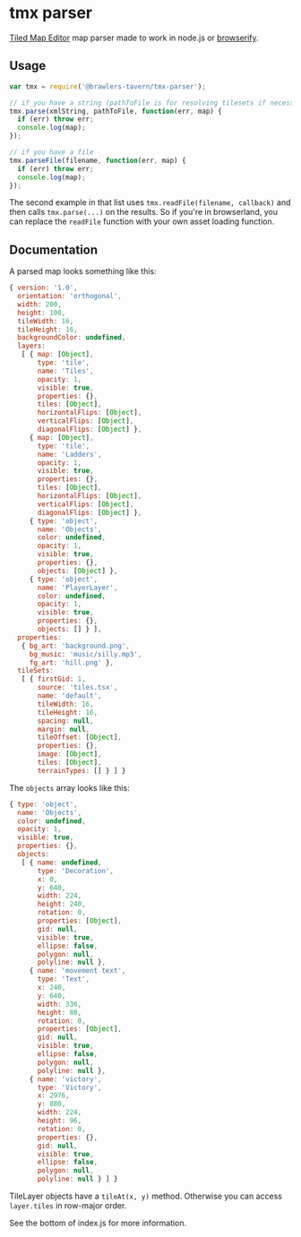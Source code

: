 # tmx parser

[Tiled Map Editor](http://www.mapeditor.org/) map parser made to work
in node.js or [browserify](http://browserify.org/).

## Usage

```js
var tmx = require('@brawlers-tavern/tmx-parser');

// if you have a string (pathToFile is for resolving tilesets if necessary)
tmx.parse(xmlString, pathToFile, function(err, map) {
  if (err) throw err;
  console.log(map);
});

// if you have a file
tmx.parseFile(filename, function(err, map) {
  if (err) throw err;
  console.log(map);
});
```

The second example in that list uses `tmx.readFile(filename, callback)`
and then calls `tmx.parse(...)` on the results.
So if you're in browserland, you can replace the `readFile` function
with your own asset loading function.

## Documentation

A parsed map looks something like this:

```js
{ version: '1.0',
  orientation: 'orthogonal',
  width: 200,
  height: 100,
  tileWidth: 16,
  tileHeight: 16,
  backgroundColor: undefined,
  layers: 
   [ { map: [Object],
       type: 'tile',
       name: 'Tiles',
       opacity: 1,
       visible: true,
       properties: {},
       tiles: [Object],
       horizontalFlips: [Object],
       verticalFlips: [Object],
       diagonalFlips: [Object] },
     { map: [Object],
       type: 'tile',
       name: 'Ladders',
       opacity: 1,
       visible: true,
       properties: {},
       tiles: [Object],
       horizontalFlips: [Object],
       verticalFlips: [Object],
       diagonalFlips: [Object] },
     { type: 'object',
       name: 'Objects',
       color: undefined,
       opacity: 1,
       visible: true,
       properties: {},
       objects: [Object] },
     { type: 'object',
       name: 'PlayerLayer',
       color: undefined,
       opacity: 1,
       visible: true,
       properties: {},
       objects: [] } ],
  properties: 
   { bg_art: 'background.png',
     bg_music: 'music/silly.mp3',
     fg_art: 'hill.png' },
  tileSets: 
   [ { firstGid: 1,
       source: 'tiles.tsx',
       name: 'default',
       tileWidth: 16,
       tileHeight: 16,
       spacing: null,
       margin: null,
       tileOffset: [Object],
       properties: {},
       image: [Object],
       tiles: [Object],
       terrainTypes: [] } ] }
```

The `objects` array looks like this:

```js
{ type: 'object',
  name: 'Objects',
  color: undefined,
  opacity: 1,
  visible: true,
  properties: {},
  objects: 
   [ { name: undefined,
       type: 'Decoration',
       x: 0,
       y: 640,
       width: 224,
       height: 240,
       rotation: 0,
       properties: [Object],
       gid: null,
       visible: true,
       ellipse: false,
       polygon: null,
       polyline: null },
     { name: 'movement text',
       type: 'Text',
       x: 240,
       y: 640,
       width: 336,
       height: 80,
       rotation: 0,
       properties: [Object],
       gid: null,
       visible: true,
       ellipse: false,
       polygon: null,
       polyline: null },
     { name: 'victory',
       type: 'Victory',
       x: 2976,
       y: 880,
       width: 224,
       height: 96,
       rotation: 0,
       properties: {},
       gid: null,
       visible: true,
       ellipse: false,
       polygon: null,
       polyline: null } ] }
```

TileLayer objects have a `tileAt(x, y)` method.
Otherwise you can access `layer.tiles` in row-major order.

See the bottom of index.js for more information.
